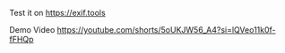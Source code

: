Test it on https://exif.tools

Demo Video
https://youtube.com/shorts/5oUKJW56_A4?si=lQVeo11k0f-fFHQp
